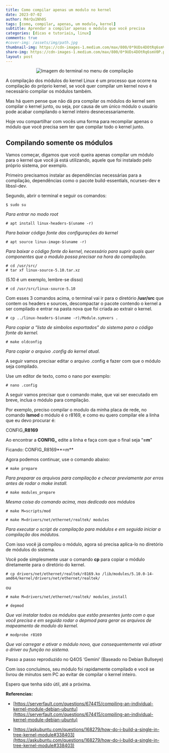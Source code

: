 ```yaml
---
title: Como compilar apenas um modulo no kernel
date: 2023-07-02
author: M4rQu1Nh0S
tags: [como, compilar, apenas, um modulo, kernel]
subtitle: Aprendar a compilar apenas o módulo que você precisa
categories: [dicas e tutoriais, linux]
comments: true
#cover-img: /assets/img/path.jpg
thumbnail-img: https://cdn-images-1.medium.com/max/800/0*9UDs4DOtRq6smV0P.png
share-img: https://cdn-images-1.medium.com/max/800/0*9UDs4DOtRq6smV0P.png
layout: post
---
```


<p align='center'><img alt='Imagem do terminal no menu de compilação' src="https://cdn-images-1.medium.com/max/800/0*9UDs4DOtRq6smV0P.png"/></p>
A compilação dos módulos do kernel Linux é um processo que ocorre na compilação do próprio kernel, se você quer compilar um kernel novo é necessário compilar os módulos também.

Mas há quem pense que não dá pra compilar os módulos do kernel sem compilar o kernel junto, ou seja, por causa de um único módulo o usuário pode acabar compilando o kernel inteiro desnecessariamente.

Hoje vou compartilhar com vocês uma forma para recompilar apenas o módulo que você precisa sem ter que compilar todo o kernel junto.

## Compilando somente os módulos
Vamos começar, digamos que você queira apenas compilar um módulo para o kernel que você já está utilizando, aquele que foi instalado pelo próprio sistema, por exemplo.

Primeiro precisamos instalar as dependências necessárias para a compilação, dependências como o pacote build-essentials, ncurses-dev e libssl-dev.

Segundo, abrir o terminal e seguir os comandos:

	$ sudo su

_Para entrar no modo root_

	# apt install linux-headers-$(uname -r)

_Para baixar código fonte das configurações do kernel_

	# apt source linux-image-$(uname -r)

_Para baixar o código fonte do kernel, necessário para suprir quais quer componentes que o modulo possa precisar na hora da compilação._

	# cd /usr/src/
	# tar xf linux-source-5.10.tar.xz

(5.10 é um exemplo, lembre-se disso)

	# cd /usr/src/linux-source-5.10

Com esses 3 comandos acima, o terminal vai ir para o diretório **/usr/src** que contem os headers e sources, descompactar o pacote contendo o kernel a ser compilado e entrar na pasta nova que foi criada ao extrair o kernel.

	# cp ../linux-headers-$(uname -r)/Module.symvers .

_Para copiar a “lista de simbolos exportados” do sistema para o código fonte do kernel._

	# make oldconfig

_Para copiar o arquivo .config do kernel atual._

A seguir vamos precisar editar o arquivo .config e fazer com que o módulo seja compilado.

Use um editor de texto, como o nano por exemplo:

	# nano .config

A seguir vamos precisar que o comando make, que vai ser executado em breve, inclua o módulo para compilação.

Por exemplo, preciso compilar o modulo da minha placa de rede, no comando **lsmod** o módulo é o r8169, e como eu quero compilar ele a linha que eu devo procurar é:

CONFIG_**R8169**

Ao encontrar a **CONFIG_** edite a linha e faça com que o final seja “**=m**”

Ficando: CONFIG_R8169**=m**

Agora podemos continuar, use o comando abaixo:

	# make prepare

_Para preparar os arquivos para compilação e checar previamente por erros antes de rodar o make install._

	# make modules_prepare

_Mesma coisa do comando acima, mas dedicado aos módulos_

	# make M=scripts/mod

	# make M=drivers/net/ethernet/realtek/ modules

_Para executar o script de compilação para módulos e em seguida iniciar a compilação dos módutos._

Com isso você já compilou o módulo, agora só precisa aplica-lo no diretório de módulos do sistema.

Você pode simplesmente usar o comando **cp** para copiar o módulo diretamente para o diretório do kernel.

	# cp drivers/net/ethernet/realtek/r8169.ko /lib/modules/5.10.0-14-amd64/kernel/drivers/net/ethernet/realtek/

ou

	# make M=drivers/net/ethernet/realtek/ modules_install

	# depmod

_Que vai instalar todos os módulos que estão presentes junto com o que você precisa e em seguida rodar o depmod para gerar os arquivos de mapeamento de modulo do kernel._

	# modprobe r8169

_Que vai carregar e ativar o módulo novo, que consequentemente vai ativar o driver ou função no sistema._

Passo a passo reproduzido no Q4OS ‘Gemini’ (Baseado no Debian Bullseye)

Com isso concluímos, seu módulo foi rapidamente compilado e você se livrou de minutos sem PC ao evitar de compilar o kernel inteiro.

Espero que tenha sido útil, até a próxima.

**Referencias:**

* [https://serverfault.com/questions/674415/compiling-an-individual-kernel-module-debian-ubuntu](https://serverfault.com/questions/674415/compiling-an-individual-kernel-module-debian-ubuntu)

* [https://askubuntu.com/questions/168279/how-do-i-build-a-single-in-tree-kernel-module#338403](https://askubuntu.com/questions/168279/how-do-i-build-a-single-in-tree-kernel-module#338403)

